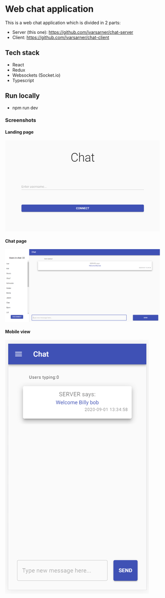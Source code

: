 # Web chat application

This is a web chat application which is divided in 2 parts:

- Server (this one): https://github.com/ivarsarner/chat-server
- Client: https://github.com/ivarsarner/chat-client

## Tech stack

- React
- Redux
- Websockets (Socket.io)
- Typescript

## Run locally

- npm run dev

### Screenshots

#### Landing page

![Landingpage](/screenshots/chat_start.png)

#### Chat page

![Chatpage](/screenshots/chat_connected_large.png)

#### Mobile view

![Mobile](/screenshots/chat_connected_small.png)
